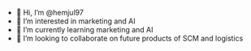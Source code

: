 - 👋 Hi, I’m @hemjul97
- 👀 I’m interested in marketing and AI
- 🌱 I’m currently learning marketing and AI
- 💞️ I’m looking to collaborate on future products of SCM and logistics

<!---
hemjul97/hemjul97 is a ✨ special ✨ repository because its `README.md` (this file) appears on your GitHub profile.
You can click the Preview link to take a look at your changes.
--->
